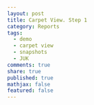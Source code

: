 ```yaml
---
layout: post
title: Carpet View. Step 1
category: Reports
tags: 
  - demo
  - carpet view
  - snapshots
  - JUK
comments: true
share: true
published: true
mathjax: false
featured: false
---
```

